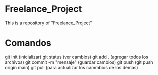 # Freelance_Project
This is a repository of "Freelance_Project"

# Comandos
git init (inicializar)
git status (ver cambios)
git add . (agregar todos los archivos)
git commit -m "mensaje" (guardar cambios)
git push (git push origin main)
git pull (para actualizar los cammbios de los demás)